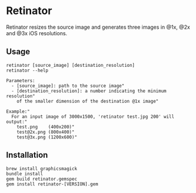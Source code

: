 # Retinator

Retinator resizes the source image and generates three images in @1x, @2x and @3x iOS resolutions.

## Usage

```        
retinator [source_image] [destination_resolution]
retinator --help

Parameters:
  - [source_image]: path to the source image"
  - [destination_resolution]: a number indicating the minimum resolution"
    of the smaller dimension of the destination @1x image"

Example:"
  For an input image of 3000x1500, 'retinator test.jpg 200' will output:"
    test.png    (400x200)"
    test@2x.png (800x400)"
    test@3x.png (1200x600)"
```

## Installation

```
brew install graphicsmagick
bundle install
gem build retinator.gemspec
gem install retinator-[VERSION].gem
```